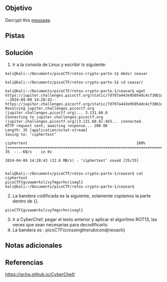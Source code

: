 ## Objetivo
Decrypt this [message](https://jupiter.challenges.picoctf.org/static/7d707a443e95054dc4cf30b1d9522ef0/ciphertext).

## Pistas
## Solución
1. Ir a la consola de Linux y escribir lo siguiente:
```
kali@kali:~/Documents/picoCTF/retos-crypto-parte-1$ mkdir ceasar

kali@kali:~/Documents/picoCTF/retos-crypto-parte-1$ cd ceasar/

kali@kali:~/Documents/picoCTF/retos-crypto-parte-1/ceasar$ wget https://jupiter.challenges.picoctf.org/static/7d707a443e95054dc4cf30b1d9522ef0/ciphertext
--2024-04-09 14:28:42--  https://jupiter.challenges.picoctf.org/static/7d707a443e95054dc4cf30b1d9522ef0/ciphertext
Resolving jupiter.challenges.picoctf.org (jupiter.challenges.picoctf.org)... 3.131.60.8
Connecting to jupiter.challenges.picoctf.org (jupiter.challenges.picoctf.org)|3.131.60.8|:443... connected.
HTTP request sent, awaiting response... 200 OK
Length: 35 [application/octet-stream]
Saving to: ‘ciphertext’

ciphertext                                                 100%[========================================================================================================================================>]      35  --.-KB/s    in 0s      

2024-04-09 14:28:43 (22.6 MB/s) - ‘ciphertext’ saved [35/35]


kali@kali:~/Documents/picoCTF/retos-crypto-parte-1/ceasar$ cat ciphertext
picoCTF{gvswwmrkxlivyfmgsrhnrisegl}
kali@kali:~/Documents/picoCTF/retos-crypto-parte-1/ceasar$ 
```
2. La bandera codificada es la siguiente, solamente copiamos la parte dentro de {}.
```
picoCTF{gvswwmrkxlivyfmgsrhnrisegl}
```
3. Ir a CyberChef, pegar el texto anterior y aplicar el algoritmo ROT13, las veces que sean necesarias para decodificarlo.
4. La bandera es :
picoCTF{crossingtherubicondjneoach}
## Notas adicionales
## Referencias
https://gchq.github.io/CyberChef/